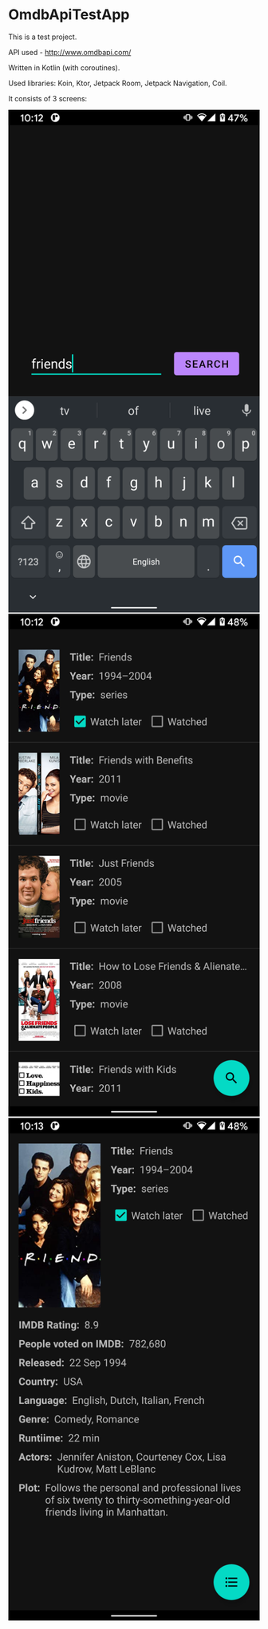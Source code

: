 # OmdbApiTestApp
This is a test project.

API used - http://www.omdbapi.com/

Written in Kotlin (with coroutines).

Used libraries: Koin, Ktor, Jetpack Room, Jetpack Navigation, Coil.

It consists of 3 screens: 

![Alt text](/screenshots/1.png?raw=true "Optional Title")
![Alt text](/screenshots/2.png?raw=true "Optional Title")
![Alt text](/screenshots/3.png?raw=true "Optional Title")
